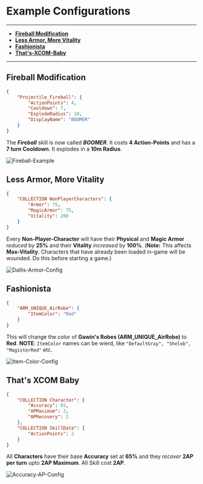 # Example Configurations

---

- **[Fireball Modification](#Fireball-Modification)**
- **[Less Armor, More Vitality](#Less-Armor-More-Vitality)**
- **[Fashionista](#Fashionista)**
- **[That's-XCOM-Baby](#Thats-XCOM-Baby)**

---

## Fireball Modification

```json
{
    "Projectile_Fireball": {
        "ActionPoints": 4,
        "Cooldown": 7,
        "ExplodeRadius": 10,
        "DisplayName": "BOOMER"
    }
}
```

The ***Fireball*** skill is now called ***BOOMER***. It costs **4 Action-Points** and has a **7 turn Cooldown**. It explodes in a **10m Radius**.

![Fireball-Example](https://github.com/Shresht7/Stats-Configurator/blob/master/Documentation/Images/Fireball-Example.png)

## Less Armor, More Vitality

```json
{
    "COLLECTION NonPlayerCharacters": {
        "Armor": 75,
        "MagicArmor": 75,
        "Vitality": 200
    }
}
```

Every **Non-Player-Character** will have their **Physical** and **Magic Armor** _reduced_ by **25%** and their **Vitality** _increased_ by **100%**. (**Note:** This affects **Max-Vitality**. Characters that have already been loaded in-game will be wounded. Do this before starting a game.)

![Dallis-Armor-Config](https://github.com/Shresht7/Stats-Configurator/blob/master/Documentation/Images/Dallis-Armor-Config.jpg)

## Fashionista

```json
{
    "ARM_UNIQUE_AirRobe": {
        "ItemColor": "Red"
    }
}
```

This will change the color of **Gawin's Robes (ARM_UNIQUE_AirRobe)** to **Red**. **NOTE**: `ItemColor` names can be wierd, like `"DefaultGray", "Shelob", "MagisterRed"` etc.

![Item-Color-Config](https://github.com/Shresht7/Stats-Configurator/blob/master/Documentation/Images/Item-Color-Config.jpg)

## That's XCOM Baby

```json
{
    "COLLECTION Character": {
        "Accuracy": 65,
        "APMaximum": 2,
        "APRecovery": 2
    },
    "COLLECTION SkillData": {
        "ActionPoints": 2
    }
}
```

All **Characters** have their base **Accuracy** set at **65%** and they _recover_ **2AP per turn** upto **2AP Maximum**. All Skill cost **2AP**.

![Accuracy-AP-Config](https://github.com/Shresht7/Stats-Configurator/blob/master/Documentation/Images/Accuracy-AP-Config.png)
